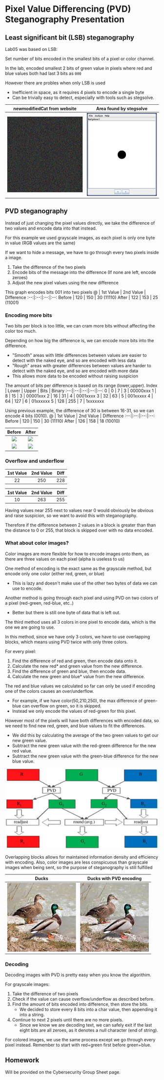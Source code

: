# Pixel Value Differencing (PVD) Steganography Presentation

## Least significant bit (LSB) steganography
Lab05 was based on LSB:

Set number of bits encoded in the smallest bits of a pixel or color channel.

In the lab, encoded smallest 2 bits of green value in pixels where red and blue values both had last 3 bits as `000`

However there are probles when only LSB is used
  - Inefficient in space, as it requires 4 pixels to encode a single byte
  - Can be trivially easy to detect, especially with tools such as stegsolve.

newmodifiedCat from website |  Area found by stegsolve
:-------------------------:|:-------------------------:
![](imgs/newmodifiedCat.png)  |  ![](imgs/modStego.png)  

## PVD steganography
Instead of just changing the pixel values directly, we take the difference of two values and encode data into that instead.

For this example we used grayscale images, as each pixel is only one byte in value (RGB values are the same)

If we want to hide a message, we have to go through every two pixels inside a image.
1. Take the difference of the two pixels
2. Encode bits of the message into the difference (If none are left, encode zeroes)
3. Adjust the new pixel values using the new difference

This graph encodes bits 001 into two pixels
@ | 1st Value | 2nd Value | Difference
:--:|:--:|:--:|:--:
Before | 120 | 150 | 30 (11110) 
After  | 122 | 153 | 25 (11001)

### Encoding more bits
Two bits per block is too little, we can cram more bits without affecting the color too much.

Depending on how big the difference is, we can encode more bits into the difference.
- "Smooth" areas with little differences between values are easier to detect with the naked eye, and so are encoded with less data
- "Rough" areas with greater differences between values are harder to detect with the naked eye, and so are encoded with more data
- This allows more data to be encoded without raising suspicion

The amount of bits per difference is based on its range (lower,upper).
Index | Lower | Upper | Bits | Binary
:--:|:--:|:--:|:--:|:--:
0 | 0 | 7 | 3 | 00000xxx
1 | 8 | 15 | 3 | 00001xxx
2 | 16 | 31 | 4 | 0001xxxx
3 | 32 | 63 | 5 | 001xxxxx
4 | 64 | 127 | 6 | 01xxxxxx
5 | 128 | 255 | 7 | 1xxxxxxx

Using previous example, the difference of 30 is between 16-31, so we can encode 4 bits (0010).
@ | 1st Value | 2nd Value | Difference
:--:|:--:|:--:|:--:
Before | 120 | 150 | 30 (11110) 
After  | 126 | 158 | 18 (10010)

Before | After
:--:|:--:
![](https://placehold.co/15x15/787878/787878.png) | ![](https://placehold.co/15x15/7E7E7E/7E7E7E.png)
![](https://placehold.co/15x15/969696/969696.png) | ![](https://placehold.co/15x15/9E9E9E/9E9E9E.png)

### Overflow and underflow

1st Value | 2nd Value | Diff
:--:|:--:|:--:
22 | 250 | 228

1st Value | 2nd Value | Diff
:--:|:--:|:--:
10 | 263 | 255

Having values near 255 next to values near 0 would obviously be obvious and raise suspicion, so we want to avoid this with steganography.

Therefore if the difference between 2 values in a block is greater than than the distance to 0 or 255, that block is skipped over with no data encoded.

### What about color images?
Color images are more flexible for how to encode images onto them, as there are three values on each pixel (alpha is useless to us)

One method of encoding is the exact same as the grayscale method, but encode only one color (either red, green, or blue)
* This is lazy and doesn't make use of the other two bytes of data we can use to encode.

Another method is going through each pixel and using PVD on two colors of a pixel (red-green, red-blue, etc..)
* Better but there is still one byte of data that is left out. 

The third method uses all 3 colors in one pixel to encode data, which is the one we are going to use.

In this method, since we have only 3 colors, we have to use overlapping blocks, which means using PVD twice with only three colors.

For every pixel:
1. Find the difference of red and green, then encode data onto it.
2. Calculate the new red* and green value from the new difference.
3. Find the difference of green and blue, then encode data.
4. Calculate the new green and blue* value from the new difference.

The red and blue values we calculated so far can only be used if encoding one of the colors causes an over/underflow.
* For example, if we have color(50,210,250), the max difference of green-blue can overflow on green, so it is skipped.
* Instead we only encode the values of red-green for this pixel.

However most of the pixels will have both differences with encoded data, so we need to find new red, green, and blue values to fit the differences.

* We did this by calculating the average of the two green values to get our new green value.
* Subtract the new green value with the red-green difference for the new red value.
* Subtract the new green value with the green-blue difference for the new blue value.

<img src="imgs/rsos161066f04.jpg" width="640">

Overlapping blocks allows for maintained information density and efficiency with encoding. Also, color images are less conspicuous than grayscale images when being sent, so the purpose of steganography is still fulfilled

Ducks |  Ducks with PVD encoding
:-------------------------:|:-------------------------:
![](imgs/ducks.png)  |  ![](imgs/modifiedDucks.png)  

### Decoding

Decoding images with PVD is pretty easy when you know the algorithim.

For grayscale images:
1. Take the difference of two pixels
2. Check if the value can cause overflow/underflow as described before.
3. Find the amount of bits encoded into difference, then store the bits.
   * We decided to store every 8 bits into a char value, then appending it into a string.
4. Continue to next 2 pixels until there are no more pixels.
   * Since we know we are decoding text, we can safely exit if the last eight bits are all zeroes, as it denotes a null character (end of string).

For colored images, we use the same process except we go through every pixel instead. Remember to start with red+green first before green+blue.

## Homework

Will be provided on the Cybersecurity Group Sheet page.
